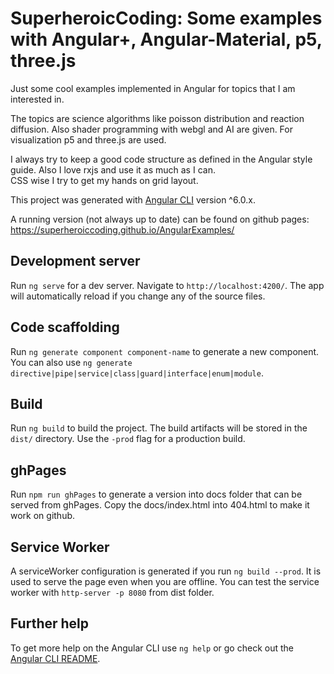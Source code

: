 # SuperheroicCoding: Some examples with Angular+, Angular-Material, p5, three.js  

Just some cool examples implemented in Angular for topics that I am interested in. 

The topics are science algorithms like poisson distribution and reaction diffusion.
Also shader programming with webgl and AI are given. 
For visualization p5 and three.js are used.

I always try to keep a good code structure as defined in the Angular style guide.
Also I love rxjs and use it as much as I can.   
CSS wise I try to get my hands on grid layout.

This project was generated with [Angular CLI](https://github.com/angular/angular-cli) version ^6.0.x.

A running version (not always up to date) can be found on github pages: https://superheroiccoding.github.io/AngularExamples/

## Development server
Run `ng serve` for a dev server. Navigate to `http://localhost:4200/`. The app will automatically reload if you change any of the source files.

## Code scaffolding

Run `ng generate component component-name` to generate a new component. You can also use `ng generate directive|pipe|service|class|guard|interface|enum|module`.

## Build
Run `ng build` to build the project. The build artifacts will be stored in the `dist/` directory. Use the `-prod` flag for a production build.

## ghPages
Run `npm run ghPages` to generate a version into docs folder that can be served from ghPages.
Copy the docs/index.html into 404.html to make it work on github.

## Service Worker
A serviceWorker configuration is generated if you run `ng build --prod`.
It is used to serve the page even when you are offline. 
You can test the service worker with `http-server -p 8080` from dist folder.

## Further help

To get more help on the Angular CLI use `ng help` or go check out the [Angular CLI README](https://github.com/angular/angular-cli/blob/master/README.md).
